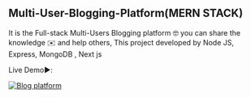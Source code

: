 ## Multi-User-Blogging-Platform(MERN STACK)
It is the Full-stack Multi-Users Blogging platform  🤓  you can share the knowledge ✉️ and help others, This  project developed by Node JS, Express, MongoDB , Next js

Live Demo▶️:

[![Blog platform](http://img.youtube.com/vi/KLDUDwb8PUk/0.jpg)](http://www.youtube.com/watch?v=KLDUDwb8PUk "Blog platform")


